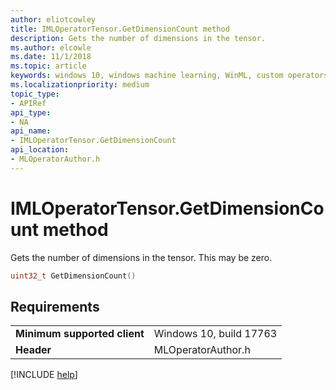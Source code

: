 ```yaml
---
author: eliotcowley
title: IMLOperatorTensor.GetDimensionCount method
description: Gets the number of dimensions in the tensor.
ms.author: elcowle
ms.date: 11/1/2018
ms.topic: article
keywords: windows 10, windows machine learning, WinML, custom operators, GetDimensionCount
ms.localizationpriority: medium
topic_type:
- APIRef
api_type:
- NA
api_name:
- IMLOperatorTensor.GetDimensionCount
api_location:
- MLOperatorAuthor.h
---
```


# IMLOperatorTensor.GetDimensionCount method

Gets the number of dimensions in the tensor.  This may be zero.

```cpp
uint32_t GetDimensionCount()
```

## Requirements

| | |
|-|-|
| **Minimum supported client** | Windows 10, build 17763 |
| **Header** | MLOperatorAuthor.h |

[!INCLUDE [help](../includes/get-help.md)]
